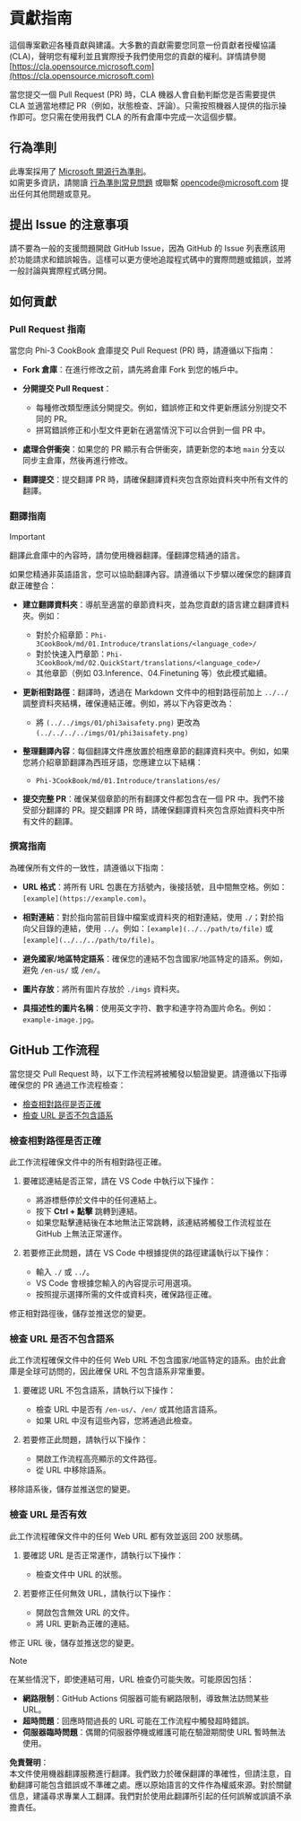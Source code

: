 # 貢獻指南

這個專案歡迎各種貢獻與建議。大多數的貢獻需要您同意一份貢獻者授權協議 (CLA)，聲明您有權利並且實際授予我們使用您的貢獻的權利。詳情請參閱 [https://cla.opensource.microsoft.com](https://cla.opensource.microsoft.com)

當您提交一個 Pull Request (PR) 時，CLA 機器人會自動判斷您是否需要提供 CLA 並適當地標記 PR（例如，狀態檢查、評論）。只需按照機器人提供的指示操作即可。您只需在使用我們 CLA 的所有倉庫中完成一次這個步驟。

## 行為準則

此專案採用了 [Microsoft 開源行為準則](https://opensource.microsoft.com/codeofconduct/)。  
如需更多資訊，請閱讀 [行為準則常見問題](https://opensource.microsoft.com/codeofconduct/faq/) 或聯繫 [opencode@microsoft.com](mailto:opencode@microsoft.com) 提出任何其他問題或意見。

## 提出 Issue 的注意事項

請不要為一般的支援問題開啟 GitHub Issue，因為 GitHub 的 Issue 列表應該用於功能請求和錯誤報告。這樣可以更方便地追蹤程式碼中的實際問題或錯誤，並將一般討論與實際程式碼分開。

## 如何貢獻

### Pull Request 指南

當您向 Phi-3 CookBook 倉庫提交 Pull Request (PR) 時，請遵循以下指南：

- **Fork 倉庫**：在進行修改之前，請先將倉庫 Fork 到您的帳戶中。

- **分開提交 Pull Request**：
  - 每種修改類型應該分開提交。例如，錯誤修正和文件更新應該分別提交不同的 PR。
  - 拼寫錯誤修正和小型文件更新在適當情況下可以合併到一個 PR 中。

- **處理合併衝突**：如果您的 PR 顯示有合併衝突，請更新您的本地 `main` 分支以同步主倉庫，然後再進行修改。

- **翻譯提交**：提交翻譯 PR 時，請確保翻譯資料夾包含原始資料夾中所有文件的翻譯。

### 翻譯指南

> [!IMPORTANT]
>
> 翻譯此倉庫中的內容時，請勿使用機器翻譯。僅翻譯您精通的語言。

如果您精通非英語語言，您可以協助翻譯內容。請遵循以下步驟以確保您的翻譯貢獻正確整合：

- **建立翻譯資料夾**：導航至適當的章節資料夾，並為您貢獻的語言建立翻譯資料夾。例如：
  - 對於介紹章節：`Phi-3CookBook/md/01.Introduce/translations/<language_code>/`
  - 對於快速入門章節：`Phi-3CookBook/md/02.QuickStart/translations/<language_code>/`
  - 其他章節（例如 03.Inference、04.Finetuning 等）依此模式繼續。

- **更新相對路徑**：翻譯時，透過在 Markdown 文件中的相對路徑前加上 `../../` 調整資料夾結構，確保連結正確。例如，將以下內容更改為：
  - 將 `(../../imgs/01/phi3aisafety.png)` 更改為 `(../../../../imgs/01/phi3aisafety.png)`

- **整理翻譯內容**：每個翻譯文件應放置於相應章節的翻譯資料夾中。例如，如果您將介紹章節翻譯為西班牙語，您應建立以下結構：
  - `Phi-3CookBook/md/01.Introduce/translations/es/`

- **提交完整 PR**：確保某個章節的所有翻譯文件都包含在一個 PR 中。我們不接受部分翻譯的 PR。提交翻譯 PR 時，請確保翻譯資料夾包含原始資料夾中所有文件的翻譯。

### 撰寫指南

為確保所有文件的一致性，請遵循以下指南：

- **URL 格式**：將所有 URL 包裹在方括號內，後接括號，且中間無空格。例如：`[example](https://example.com)`。

- **相對連結**：對於指向當前目錄中檔案或資料夾的相對連結，使用 `./`；對於指向父目錄的連結，使用 `../`。例如：`[example](../../path/to/file)` 或 `[example](../../../path/to/file)`。

- **避免國家/地區特定語系**：確保您的連結不包含國家/地區特定的語系。例如，避免 `/en-us/` 或 `/en/`。

- **圖片存放**：將所有圖片存放於 `./imgs` 資料夾。

- **具描述性的圖片名稱**：使用英文字符、數字和連字符為圖片命名。例如：`example-image.jpg`。

## GitHub 工作流程

當您提交 Pull Request 時，以下工作流程將被觸發以驗證變更。請遵循以下指導確保您的 PR 通過工作流程檢查：

- [檢查相對路徑是否正確](../..)
- [檢查 URL 是否不包含語系](../..)

### 檢查相對路徑是否正確

此工作流程確保文件中的所有相對路徑正確。

1. 要確認連結是否正常，請在 VS Code 中執行以下操作：
    - 將游標懸停於文件中的任何連結上。
    - 按下 **Ctrl + 點擊** 跳轉到連結。
    - 如果您點擊連結後在本地無法正常跳轉，該連結將觸發工作流程並在 GitHub 上無法正常運作。

1. 若要修正此問題，請在 VS Code 中根據提供的路徑建議執行以下操作：
    - 輸入 `./` 或 `../`。
    - VS Code 會根據您輸入的內容提示可用選項。
    - 按照提示選擇所需的文件或資料夾，確保路徑正確。

修正相對路徑後，儲存並推送您的變更。

### 檢查 URL 是否不包含語系

此工作流程確保文件中的任何 Web URL 不包含國家/地區特定的語系。由於此倉庫是全球可訪問的，因此確保 URL 不包含語系非常重要。

1. 要確認 URL 不包含語系，請執行以下操作：

    - 檢查 URL 中是否有 `/en-us/`、`/en/` 或其他語言語系。
    - 如果 URL 中沒有這些內容，您將通過此檢查。

1. 若要修正此問題，請執行以下操作：
    - 開啟工作流程高亮顯示的文件路徑。
    - 從 URL 中移除語系。

移除語系後，儲存並推送您的變更。

### 檢查 URL 是否有效

此工作流程確保文件中的任何 Web URL 都有效並返回 200 狀態碼。

1. 要確認 URL 是否正常運作，請執行以下操作：
    - 檢查文件中 URL 的狀態。

2. 若要修正任何無效 URL，請執行以下操作：
    - 開啟包含無效 URL 的文件。
    - 將 URL 更新為正確的連結。

修正 URL 後，儲存並推送您的變更。

> [!NOTE]
>
> 在某些情況下，即使連結可用，URL 檢查仍可能失敗。可能原因包括：
>
> - **網路限制**：GitHub Actions 伺服器可能有網路限制，導致無法訪問某些 URL。
> - **超時問題**：回應時間過長的 URL 可能在工作流程中觸發超時錯誤。
> - **伺服器臨時問題**：偶爾的伺服器停機或維護可能在驗證期間使 URL 暫時無法使用。

**免責聲明**：  
本文件使用機器翻譯服務進行翻譯。我們致力於確保翻譯的準確性，但請注意，自動翻譯可能包含錯誤或不準確之處。應以原始語言的文件作為權威來源。對於關鍵信息，建議尋求專業人工翻譯。我們對於使用此翻譯所引起的任何誤解或誤讀不承擔責任。